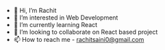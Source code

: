 - 👋 Hi, I’m Rachit
- 👀 I’m interested in Web Development
- 🌱 I’m currently learning React
- 💞️ I’m looking to collaborate on React based project
- 📫 How to reach me - rachitsaini0@gmail.com 

<!---
RachitSaini19/RachitSaini19 is a ✨ special ✨ repository because its `README.md` (this file) appears on your GitHub profile.
You can click the Preview link to take a look at your changes.
--->
